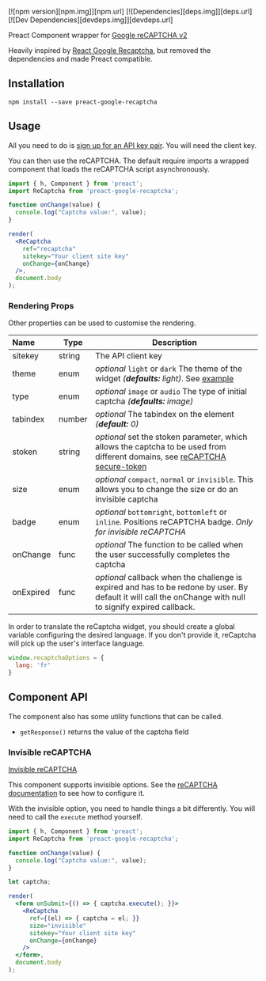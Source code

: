 [![npm version][npm.img]][npm.url]
[![Dependencies][deps.img]][deps.url]
[![Dev Dependencies][devdeps.img]][devdeps.url]

Preact Component wrapper for [Google reCAPTCHA v2][reCAPTCHA]

Heavily inspired by [React Google Recaptcha][react-google-recaptcha], but removed the dependencies and made Preact compatible.

## Installation

```shell
npm install --save preact-google-recaptcha
```

## Usage

All you need to do is [sign up for an API key pair][signup]. You will need the client key.

You can then use the reCAPTCHA. The default require imports a wrapped component that loads the reCAPTCHA script asynchronously.

```jsx
import { h, Component } from 'preact';
import ReCaptcha from 'preact-google-recaptcha';

function onChange(value) {
  console.log("Captcha value:", value);
}

render(
  <ReCaptcha
    ref="recaptcha"
    sitekey="Your client site key"
    onChange={onChange}
  />,
  document.body
);
```

### Rendering Props

Other properties can be used to customise the rendering.

| Name | Type | Description |
|:---- | ---- | ------ |
| sitekey | string | The API client key |
| theme | enum | *optional* `light` or `dark` The theme of the widget *(__defaults:__ light)*. See [example][docs_theme]
| type | enum | *optional* `image` or `audio` The type of initial captcha *(__defaults:__ image)*
| tabindex | number | *optional* The tabindex on the element *(__default:__ 0)*
| stoken | string | *optional* set the stoken parameter, which allows the captcha to be used from different domains, see [reCAPTCHA secure-token] |
| size | enum | *optional* `compact`, `normal` or `invisible`. This allows you to change the size or do an invisible captcha |
| badge | enum | *optional* `bottomright`, `bottomleft` or `inline`. Positions reCAPTCHA badge. *Only for invisible reCAPTCHA* |
| onChange | func | *optional* The function to be called when the user successfully completes the captcha |
| onExpired | func | *optional* callback when the challenge is expired and has to be redone by user. By default it will call the onChange with null to signify expired callback. |

In order to translate the reCaptcha widget, you should create a global variable configuring the desired language. If you don't provide it, reCaptcha will pick up the user's interface language.

```js
window.recaptchaOptions = {
  lang: 'fr'
}
```

## Component API

The component also has some utility functions that can be called.

- `getResponse()` returns the value of the captcha field

### Invisible reCAPTCHA

[Invisible reCAPTCHA](https://developers.google.com/recaptcha/docs/versions)

This component supports invisible options. See the [reCAPTCHA documentation](https://developers.google.com/recaptcha/docs/invisible) to see how to configure it.

With the invisible option, you need to handle things a bit differently. You will need to call the `execute` method yourself.

```jsx
import { h, Component } from 'preact';
import ReCaptcha from 'preact-google-recaptcha';

function onChange(value) {
  console.log("Captcha value:", value);
}

let captcha;

render(
  <form onSubmit={() => { captcha.execute(); }}>
    <ReCaptcha
      ref={(el) => { captcha = el; }}
      size="invisible"
      sitekey="Your client site key"
      onChange={onChange}
    />
  </form>,
  document.body
);
```

[react-google-recaptcha]: https://github.com/dozoisch/react-google-recaptcha
[reCAPTCHA]: https://www.google.com/recaptcha
[signup]: http://www.google.com/recaptcha/admin
[docs]: https://developers.google.com/recaptcha
[docs_theme]: https://developers.google.com/recaptcha/docs/faq#can-i-customize-the-recaptcha-widget
[js_api]: https://developers.google.com/recaptcha/docs/display#js_api
[rb]: https://github.com/react-bootstrap/react-bootstrap/
[reCAPTCHA secure-token]: https://developers.google.com/recaptcha/docs/secure_token
